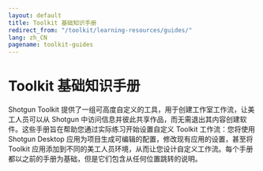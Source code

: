 ```yaml
---
layout: default
title: Toolkit 基础知识手册
redirect_from: "/toolkit/learning-resources/guides/"
lang: zh_CN
pagename: toolkit-guides
---
```


# Toolkit 基础知识手册

Shotgun Toolkit 提供了一组可高度自定义的工具，用于创建工作室工作流，让美工人员可以从 Shotgun 中访问信息并彼此共享作品，而无需退出其内容创建软件。这些手册旨在帮助您通过实际练习开始设置自定义 Toolkit 工作流：您将使用 Shotgun Desktop 应用为项目生成可编辑的配置，修改现有应用的设置，甚至将 Toolkit 应用添加到不同的美工人员环境，从而让您设计自定义工作流。每个手册都以之前的手册为基础，但是它们包含从任何位置跳转的说明。
